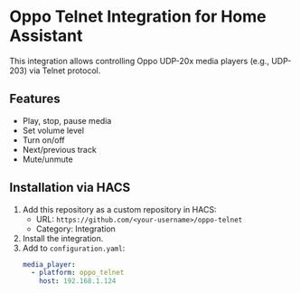 # Oppo Telnet Integration for Home Assistant

This integration allows controlling Oppo UDP-20x media players (e.g., UDP-203) via Telnet protocol.

## Features
- Play, stop, pause media
- Set volume level
- Turn on/off
- Next/previous track
- Mute/unmute

## Installation via HACS
1. Add this repository as a custom repository in HACS:
   - URL: `https://github.com/<your-username>/oppo-telnet`
   - Category: Integration
2. Install the integration.
3. Add to `configuration.yaml`:
   ```yaml
   media_player:
     - platform: oppo_telnet
       host: 192.168.1.124

